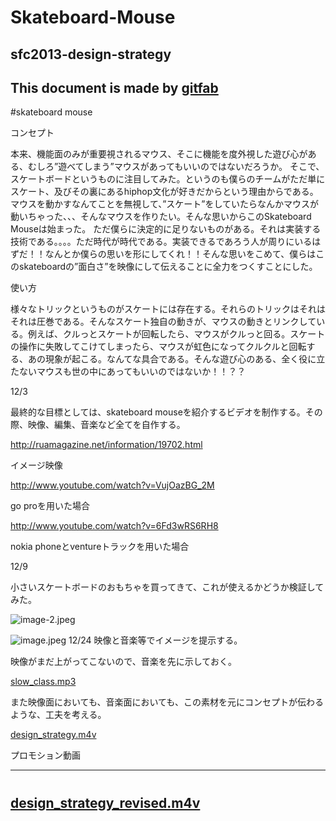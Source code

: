 # Skateboard-Mouse
## sfc2013-design-strategy   
This document is made by [gitfab](http://gitfab.org)
---
#skateboard mouse

コンセプト

本来、機能面のみが重要視されるマウス、そこに機能を度外視した遊び心がある、むしろ”遊べてしまう”マウスがあってもいいのではないだろうか。
そこで、スケートボードというものに注目してみた。というのも僕らのチームがただ単にスケート、及びその裏にあるhiphop文化が好きだからという理由からである。
マウスを動かすなんてことを無視して、”スケート”をしていたらなんかマウスが動いちゃった、、、そんなマウスを作りたい。そんな思いからこのSkateboard Mouseは始まった。
ただ僕らに決定的に足りないものがある。それは実装する技術である。。。。ただ時代が時代である。実装できるであろう人が周りにいるはずだ！！なんとか僕らの思いを形にしてくれ！！そんな思いをこめて、僕らはこのskateboardの”面白さ”を映像にして伝えることに全力をつくすことにした。

使い方

様々なトリックというものがスケートには存在する。それらのトリックはそれはそれは圧巻である。そんなスケート独自の動きが、マウスの動きとリンクしている。例えば、クルっとスケートが回転したら、マウスがクルっと回る。スケートの操作に失敗してこけてしまったら、マウスが虹色になってクルクルと回転する、あの現象が起こる。なんてな具合である。そんな遊び心のある、全く役に立たないマウスも世の中にあってもいいのではないか！！？？

12/3

最終的な目標としては、skateboard mouseを紹介するビデオを制作する。その際、映像、編集、音楽など全てを自作する。

http://ruamagazine.net/information/19702.html

イメージ映像

http://www.youtube.com/watch?v=VujOazBG_2M

go proを用いた場合

http://www.youtube.com/watch?v=6Fd3wRS6RH8

nokia phoneとventureトラックを用いた場合

12/9

小さいスケートボードのおもちゃを買ってきて、これが使えるかどうか検証してみた。

![image-2.jpeg](https://raw.github.com/IZZYakaPOKO/open-source-mouse/master/gitfab/resources/image-2.jpeg)


![image.jpeg](https://raw.github.com/IZZYakaPOKO/Skateboard-Mouse/master/gitfab/resources/image.jpeg)
12/24
映像と音楽等でイメージを提示する。

映像がまだ上がってこないので、音楽を先に示しておく。



[slow_class.mp3](https://raw.github.com/IZZYakaPOKO/Skateboard-Mouse/master/gitfab/resources/slow_class.mp3)

また映像面においても、音楽面においても、この素材を元にコンセプトが伝わるような、工夫を考える。

[design_strategy.m4v](https://raw.github.com/IZZYakaPOKO/Skateboard-Mouse/master/gitfab/resources/design_strategy.m4v)

プロモション動画


---
#

[design_strategy_revised.m4v](https://raw.github.com/IZZYakaPOKO/Skateboard-Mouse/master/gitfab/resources/design_strategy_revised.m4v)
---

